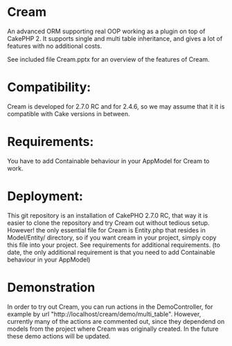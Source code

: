 # Cream
An advanced ORM supporting real OOP working as a plugin on top of CakePHP 2. It supports single and multi table inheritance, and gives a lot of features with no additional costs.  

See included file Cream.pptx for an overview of the features of Cream.

# Compatibility:
Cream is developed for 2.7.0 RC and for 2.4.6, so we may assume that it it is compatible with Cake versions in between. 

# Requirements: 
You have to add Containable behaviour in your AppModel for Cream to work. 

# Deployment:
This git repository is an installation of CakePHO 2.7.0 RC, that way it is easier to clone the repository and try Cream out without tedious setup. 
However! the only essential file for Cream is Entity.php that resides in Model/Entity/ directory, so if you want cream in your project, simply copy this file into your project. See requirements for additional requirements. (to date, the only additional requirement is that you need to add Containable behaviour in your AppModel)

# Demonstration
In order to try out Cream, you can run actions in the DemoController, for example by url "http://localhost/cream/demo/multi_table". However, currently many of the actions are commented out, since they dependend on models from the project where Cream was originally created. In the future these demo actions will be updated.  

